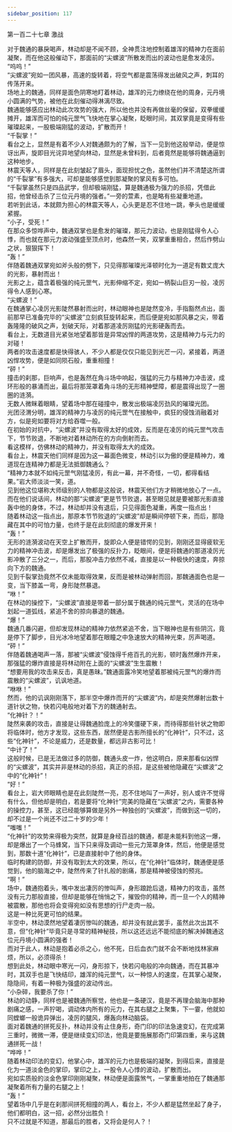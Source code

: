 ```yaml
---
sidebar_position: 117
---
```

 第一百二十七章 激战


对于魏通的暴戾喝声，林动却是不闻不顾，全神贯注地控制着雄浑的精神力在面前凝聚，而在他这般催动下，那面前的“尖螺波”所散发而出的波动也是愈发凌厉。  
“呜呜！”  
“尖螺波”宛如一团风暴，高速的旋转着，将空气都是震荡得发出破风之声，刺耳的传荡开来。  
场地上的魏通，同样是面色阴寒地盯着林动，雄浑的元力缭绕在他的周身，元丹境小圆满的气势，被他在此刻催动得淋漓尽致。  
魏通能够感应出林动此次攻势的强大，所以他也并没有再做丝毫的保留，双拳缓缓摊开，雄浑而可怕的纯元罡气飞快地在掌心凝聚，眨眼时间，其双掌竟是变得有些璀璨起来，一股极端刚猛的波动，扩散而开！  
“千裂掌！”  
看台之上，显然是有着不少人对魏通颇为的了解，当下一见到他这般举动，便是惊讶出声，旋即目光诧异地望向林动，显然是未曾料到，后者竟然是能够将魏通逼到这种地步。  
林震天等人，同样是在此刻皱起了眉头，面现担忧之色，虽然他们并不清楚这所谓的“千裂掌”有多强大，可却是能够感觉到那凝聚的掌风有多可怕。  
“千裂掌虽然只是四品武学，但却极端刚猛，算是魏通极为强力的杀招，凭借此招，他曾经击杀了三位元丹境的强者。”一旁的萱素，也是略有些凝重地道。  
若听到此话，本就颇为担心的林震天等人，心头更是忍不住地一跳，拳头也是缓缓紧握。  
“小子，受死！”  
在那众多惊哗声中，魏通双掌也是愈发的璀璨，那元力波动，也是刚猛得令人心悸，而也就在那元力波动强盛至顶点时，他森然一笑，双掌重重相合，然后作劈山之状，狠狠挥下！  
“轰！”  
伴随着魏通双掌宛如斧头般的劈下，只见得那璀璨光泽顿时化为一道足有数丈庞大的光影，暴射而出！  
光影之上，蕴含着极强的纯元罡气，光影伸缩不定，宛如一柄裂山巨刃一般，凌厉得令人感到心寒。  
“尖螺波！”  
在魏通掌心凌厉光影陡然暴射而出时，林动眼神也是陡然变冷，手指豁然点出，面前那早已准备完毕的“尖螺波”立刻疯狂旋转起来，而后便是宛如那风暴之尖，带着轰隆隆的破风之声，划破天际，对着那道凌厉刚猛的光影硬轰而去。  
看台上，无数道目光紧张地望着那皆是异常凶悍的两道攻势，这是精神力与元力的对碰！  
两者的攻击速度都是快得骇人，不少人都是仅仅只能见到光芒一闪，紧接着，两道凶悍攻势，便是如同陨石般，重重相撞！  
“砰！”  
撞击的刹那，巨响声，也是轰然在角斗场中响起，强猛的元力与精神力冲击波，成环形般的暴涌而出，最后将那笼罩着角斗场的无形精神壁障，都是震得出现了一圈圈的涟漪。  
无数人微眯着眼睛，望着场中那在碰撞中，散发出极端凌厉劲风的璀璨光团。  
光团泾渭分明，雄浑的精神力与凌厉的纯元罡气在接触中，疯狂的侵蚀消融着对方，似是宛如要将对方给吞噬一般。  
在初始的对抗中，“尖螺波”并没有取得太好的成效，反而是在凌厉的纯元罡气攻击下，节节败退，不断地对着林动所在的方向倒射而去。  
看这模样，仿佛林动的精神力，并没有取得太大的成效。  
看台上，林震天他们同样是因为这一幕面色微变，林动引以为傲的便是精神力，难道现在连精神力都是无法抵御魏通么？  
“精神力本就不如纯元罡气刚猛凌厉，有此一幕，并不奇怪，一切，都得看结果。”岩大师淡淡一笑，道。  
见到他这位堪称大师级别的人物都是这般说，林震天他们方才稍微地放心了一点。  
而在他们说话间，林动的那“尖螺波”更是节节败退，甚至眼见就是要被那光影直接轰中他的身体，不过，林动却并没有退后，只见得面色凝重，再度一指点出！  
随着林动这一指点出，那原本节节败退的“尖螺波”却是瞬间停顿下来，而后，那隐藏在其中的可怕力量，也终于是在此刻彻底的爆发开来！  
“轰！”  
无形的涟漪波动在天空上扩散而开，旋即众人便是错愕的见到，刚刚还显得疲软无力的精神冲击波，却是爆发出了极强的反扑力，眨眼间，便是将魏通的那道凌厉光影冲散了三分之一，而后，那股冲击力依然不减，直接是以一种极快的速度，奔掠向下方的魏通。  
见到千裂掌劲竟然不仅未能取得效果，反而是被林动弹射而回，那魏通面色也是一变，当下膝盖一弯，身形陡然暴退。  
“咻！”  
在林动的操控下，“尖螺波”直接是带着一部分属于魏通的纯元罡气，灵活的在场中划起一道弧线，紧追不舍的掠向暴退的魏通。  
“爆！”  
魏通几番闪避，但却发现林动的精神力依然紧追不舍，当下眼神也是有些阴沉，竟是停下了脚步，目光冰冷地望着那在眼瞳之中急速放大的精神光束，厉声喝道。  
“砰！”  
伴随着魏通喝声一落，那被“尖螺波”侵蚀得千疮百孔的光影，顿时轰然爆炸开来，那强猛的爆炸直接是将林动附在上面的“尖螺波”生生震散！  
“想要用我的攻击来反击，真是愚昧。”魏通面露冷笑地望着那被纯元罡气的爆炸而震散的“尖螺波”，讥讽地道。  
“咻咻！”  
然而，他的讥讽刚刚落下，那半空中爆炸而开的“尖螺波”内，却是突然爆射出数十道针状之物，快若闪电般地对着下方的魏通射去。  
“化神针？！”  
陡然来袭的攻击，直接是让得魏通脸庞上的冷笑僵硬下来，而待得那些针状之物即将临体时，他方才发现，这些东西，居然便是古影所擅长的“化神针”，只不过，这些“化神针”，不论是威力，还是数量，都远非古影可比！  
“中计了！”  
这般时候，已是无法做过多的防御，魏通头皮一炸，他这明白，原来那看似凶悍的“尖螺波”，其实并非是林动的杀招，真正的杀招，是这些被他隐藏在“尖螺波”之中的“化神针”！  
“好！”  
看台上，岩大师眼睛也是在此刻陡然一亮，忍不住地叫了一声好，别人或许不觉得有什么，但他却是明白，若是要将“化神针”完美的隐藏在“尖螺波”之内，需要各种的操控力，甚至，这已经能够算做是另外一种独创的“尖螺波”，而做到这一切的，却不过是一个尚还不过二十岁的少年！  
“嗤嗤！”  
“化神针”的攻势来得极为突然，就算是身经百战的魏通，都是未能料到他这一爆，却是爆出了一个马蜂窝，当下只来得及调动一些元力笼罩身体，然后，他便是感觉到，那数十道“化神针”，已是直接射中了他的身体。  
临时构建的防御，并没有取到太大的效果，所以，在“化神针”临体时，魏通便是感觉到，他的脑海之中，陡然传来了针扎般的剧痛，那是精神被侵蚀的预兆。  
“啊！”  
场中，魏通抱着头，嘴中发出凄厉的惨叫声，身形踉跄后退，精神力的攻击，虽然没有元力那般直接，但却是能够在悄悄之下，摧毁你的精神，而一旦一个人的精神被震散，那他也将会变得宛如没有思想的行尸走肉一般。  
这是一种比死更可怕的结果。  
半空中，林动漠然地望着凄厉惨叫的魏通，却并没有就此罢手，虽然此次出其不意，但“化神针”毕竟只是寻常的精神秘技，所以这还远远不能彻底的解决掉魏通这位元丹境小圆满的强者！  
而对于此人，林动是抱着必杀之心，他不死，日后血衣门就不会不断地找林家麻烦，所以，必须得杀！  
想到此处，林动眼中寒光一闪，身形掠下，快若闪电般的冲向魏通，而在其暴冲时，其双手也是飞快结印，雄浑的纯元罡气，以一种惊人的速度，在其掌心凝聚，隐隐间，有着一种极为强盛的波动传出。  
“小杂碎，我要杀了你！”  
林动的动静，同样也是被魏通所察觉，他也是一条硬汉，竟是不再理会脑海中那种剧痛之感，一声狞喝，调动体内所有的元力，在其右腿之上聚集，下一霎，他就如同螳螂一般诡异弹出，凌厉的腿风，爆轰向林动脑袋。  
面对着魏通的拼死反扑，林动并没有止住身形，奇门印的印法急速变幻，在完成第三重时，微微一滞，便是继续变幻印法，他竟是要施展那奇门印第四重，来与这魏通拼死一战！  
“哗哗！”  
随着林动印法的变幻，他掌心中，雄浑的元力也是极端的凝聚，到得后来，直接是化为一道淡金色的掌印，掌印之上，一股令人心悸的波动，扩散而出。  
宛如实质般的淡金色掌印刚刚凝聚，林动便是面露煞气，一掌重重地拍在了魏通那凝聚着所有力量的右腿之上！  
“轰！”  
望着场中几乎是在刹那间拼死相撞的两人，看台上，不少人都是猛然坐起了身子，他们都明白，这一招，必然分出胜负！  
只不过就是不知道，那最后的胜者，又将会是何人？！  
  
  
